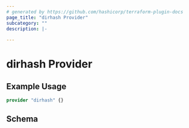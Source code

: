 ```yaml
---
# generated by https://github.com/hashicorp/terraform-plugin-docs
page_title: "dirhash Provider"
subcategory: ""
description: |-
  
---
```


# dirhash Provider



## Example Usage

```terraform
provider "dirhash" {}
```

<!-- schema generated by tfplugindocs -->
## Schema
